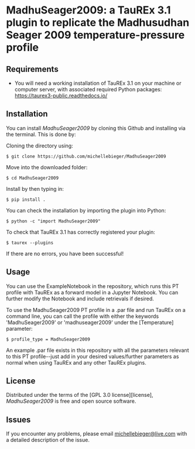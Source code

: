 # MadhuSeager2009: a TauREx 3.1 plugin to replicate the Madhusudhan Seager 2009 temperature-pressure profile

## Requirements

- You will need a working installation of TauREx 3.1 on your machine or computer server, with associated required Python packages: https://taurex3-public.readthedocs.io/

## Installation

You can install _MadhuSeager2009_ by cloning this Github and installing via the terminal. This is done by:

Cloning the directory using:

```console
$ git clone https://github.com/michellebieger/MadhuSeager2009
```

Move into the downloaded folder:

```console
$ cd MadhuSeager2009
```

Install by then typing in:

```console
$ pip install .
```

You can check the installation by importing the plugin into Python:

```console
$ python -c "import MadhuSeager2009"
```

To check that TauREx 3.1 has correctly registered your plugin:

```console
$ taurex --plugins
```

If there are no errors, you have been successful!

## Usage

You can use the ExampleNotebook in the repository, which runs this PT profile with TauREx as a forward model in a Jupyter Notebook. You can further modify the Notebook and include retrievals if desired.

To use the MadhuSeager2009 PT profile in a .par file and run TauREx on a command line, you can call the profile with either the keywords 'MadhuSeager2009' or 'madhuseager2009' under the [Temperature] parameter:

```console
$ profile_type = MadhuSeager2009
```

An example .par file exists in this repository with all the parameters relevant to this PT profile--just add in your desired values/further parameters as normal when using TauREx and any other TauREx plugins.

## License

Distributed under the terms of the [GPL 3.0 license][license],
_MadhuSeager2009_ is free and open source software.

## Issues

If you encounter any problems, please email michellebieger@live.com with a detailed description of the issue.
